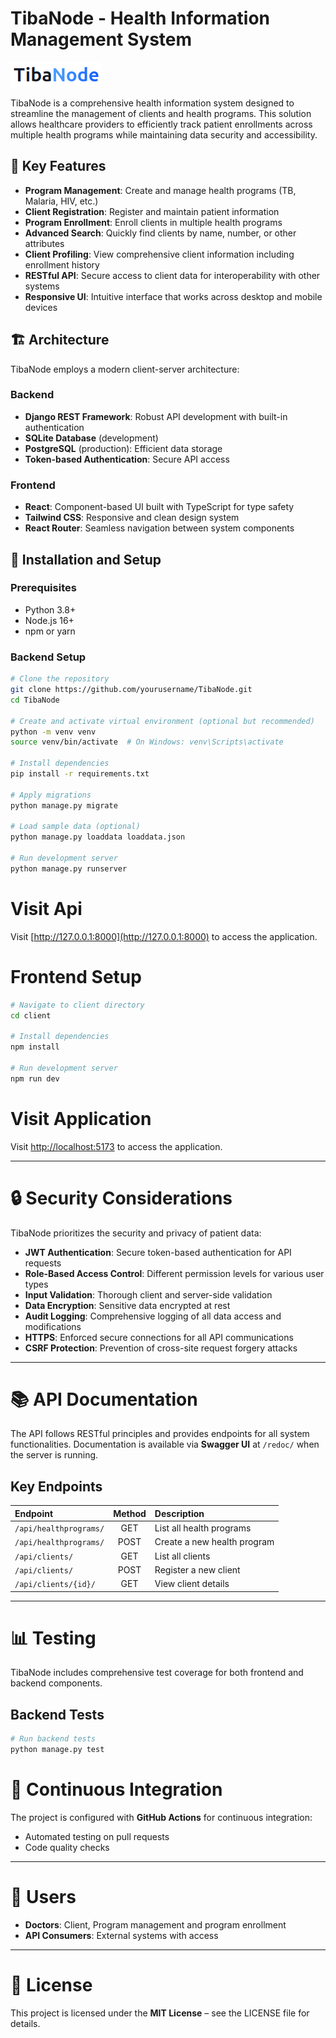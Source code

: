 # TibaNode - Health Information Management System

![TibaNode](./client/public/logo.png)

TibaNode is a comprehensive health information system designed to streamline the management of clients and health programs. This solution allows healthcare providers to efficiently track patient enrollments across multiple health programs while maintaining data security and accessibility.

## 🌟 Key Features

- **Program Management**: Create and manage health programs (TB, Malaria, HIV, etc.)
- **Client Registration**: Register and maintain patient information
- **Program Enrollment**: Enroll clients in multiple health programs
- **Advanced Search**: Quickly find clients by name, number, or other attributes
- **Client Profiling**: View comprehensive client information including enrollment history
- **RESTful API**: Secure access to client data for interoperability with other systems
- **Responsive UI**: Intuitive interface that works across desktop and mobile devices

## 🏗️ Architecture

TibaNode employs a modern client-server architecture:

### Backend
- **Django REST Framework**: Robust API development with built-in authentication
- **SQLite Database** (development)
- **PostgreSQL** (production): Efficient data storage
- **Token-based Authentication**: Secure API access

### Frontend
- **React**: Component-based UI built with TypeScript for type safety
- **Tailwind CSS**: Responsive and clean design system
- **React Router**: Seamless navigation between system components

## 🚀 Installation and Setup

### Prerequisites
- Python 3.8+
- Node.js 16+
- npm or yarn

### Backend Setup
```bash
# Clone the repository
git clone https://github.com/yourusername/TibaNode.git
cd TibaNode

# Create and activate virtual environment (optional but recommended)
python -m venv venv
source venv/bin/activate  # On Windows: venv\Scripts\activate

# Install dependencies
pip install -r requirements.txt

# Apply migrations
python manage.py migrate

# Load sample data (optional)
python manage.py loaddata loaddata.json

# Run development server
python manage.py runserver
```

# Visit Api

Visit [http://127.0.0.1:8000](http://127.0.0.1:8000) to access the application.

# Frontend Setup

```bash
# Navigate to client directory
cd client

# Install dependencies
npm install

# Run development server
npm run dev

```

# Visit Application

Visit [http://localhost:5173](http://localhost:5173) to access the application.

---

# 🔒 Security Considerations

TibaNode prioritizes the security and privacy of patient data:

- **JWT Authentication**: Secure token-based authentication for API requests
- **Role-Based Access Control**: Different permission levels for various user types
- **Input Validation**: Thorough client and server-side validation
- **Data Encryption**: Sensitive data encrypted at rest
- **Audit Logging**: Comprehensive logging of all data access and modifications
- **HTTPS**: Enforced secure connections for all API communications
- **CSRF Protection**: Prevention of cross-site request forgery attacks

---

# 📚 API Documentation

The API follows RESTful principles and provides endpoints for all system functionalities.
Documentation is available via **Swagger UI** at `/redoc/` when the server is running.

## Key Endpoints

| Endpoint | Method | Description |
|:---------|:------:|:------------|
| `/api/healthprograms/` | GET | List all health programs |
| `/api/healthprograms/` | POST | Create a new health program |
| `/api/clients/` | GET | List all clients |
| `/api/clients/` | POST | Register a new client |
| `/api/clients/{id}/` | GET | View client details |

---

# 📊 Testing

TibaNode includes comprehensive test coverage for both frontend and backend components.

## Backend Tests

```bash
# Run backend tests
python manage.py test
```

# 🔄 Continuous Integration

The project is configured with **GitHub Actions** for continuous integration:

- Automated testing on pull requests
- Code quality checks

---

# 👥 Users

- **Doctors**: Client, Program management and program enrollment
- **API Consumers**: External systems with access

---

# 📄 License

This project is licensed under the **MIT License** – see the LICENSE file for details.
